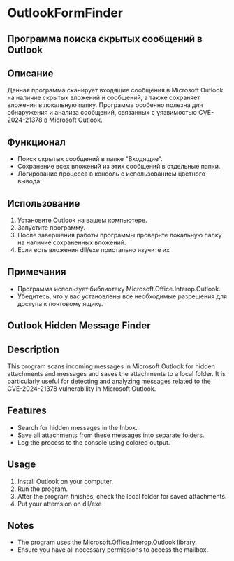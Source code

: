 # OutlookFormFinder

## Программа поиска скрытых сообщений в Outlook

## Описание
Данная программа сканирует входящие сообщения в Microsoft Outlook на наличие скрытых вложений и сообщений, а также сохраняет вложения в локальную папку. Программа особенно полезна для обнаружения и анализа сообщений, связанных с уязвимостью CVE-2024-21378 в Microsoft Outlook.

## Функционал
- Поиск скрытых сообщений в папке "Входящие".
- Сохранение всех вложений из этих сообщений в отдельные папки.
- Логирование процесса в консоль с использованием цветного вывода.

## Использование
1. Установите Outlook на вашем компьютере.
2. Запустите программу.
3. После завершения работы программы проверьте локальную папку на наличие сохраненных вложений.
4. Если есть вложения dll/exe пристально изучите их

## Примечания
- Программа использует библиотеку Microsoft.Office.Interop.Outlook.
- Убедитесь, что у вас установлены все необходимые разрешения для доступа к почтовому ящику.

## Outlook Hidden Message Finder

## Description
This program scans incoming messages in Microsoft Outlook for hidden attachments and messages and saves the attachments to a local folder. It is particularly useful for detecting and analyzing messages related to the CVE-2024-21378 vulnerability in Microsoft Outlook.

## Features
- Search for hidden messages in the Inbox.
- Save all attachments from these messages into separate folders.
- Log the process to the console using colored output.

## Usage
1. Install Outlook on your computer.
2. Run the program.
3. After the program finishes, check the local folder for saved attachments.
4. Put your attemsion on dll/exe  

## Notes
- The program uses the Microsoft.Office.Interop.Outlook library.
- Ensure you have all necessary permissions to access the mailbox.
